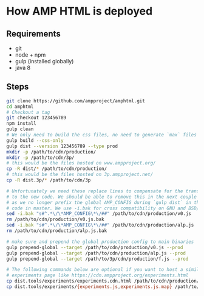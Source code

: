<!---
Copyright 2016 The AMP HTML Authors. All Rights Reserved.

Licensed under the Apache License, Version 2.0 (the "License");
you may not use this file except in compliance with the License.
You may obtain a copy of the License at

      http://www.apache.org/licenses/LICENSE-2.0

Unless required by applicable law or agreed to in writing, software
distributed under the License is distributed on an "AS-IS" BASIS,
WITHOUT WARRANTIES OR CONDITIONS OF ANY KIND, either express or implied.
See the License for the specific language governing permissions and
limitations under the License.
-->

# How AMP HTML is deployed

## Requirements
- git
- node + npm
- gulp (installed globally)
- java 8

## Steps
```bash
git clone https://github.com/ampproject/amphtml.git
cd amphtml
# Checkout a tag
git checkout 123456789
npm install
gulp clean
# We only need to build the css files, no need to generate `max` files
gulp build --css-only
gulp dist --version 123456789 --type prod
mkdir -p /path/to/cdn/production/
mkdir -p /path/to/cdn/3p/
# this would be the files hosted on www.ampproject.org/
cp -R dist/* /path/to/cdn/production/
# this would be the files hosted on 3p.ampproject.net/
cp -R dist.3p/* /path/to/cdn/3p

# Unfortunately we need these replace lines to compensate for the transition
# to the new code. We should be able to remove this in the next couple of weeks
# as we no longer prefix the global AMP_CONFIG during `gulp dist` in the latest
# code in master. We use -i.bak for cross compatibility on GNU and BSD/Mac.
sed -i.bak "s#^.*\/\*AMP_CONFIG\*\/##" /path/to/cdn/production/v0.js
rm /path/to/cdn/production/v0.js.bak
sed -i.bak "s#^.*\/\*AMP_CONFIG\*\/##" /path/to/cdn/production/alp.js
rm /path/to/cdn/production/alp.js.bak

# make sure and prepend the global production config to main binaries
gulp prepend-global --target /path/to/cdn/production/v0.js --prod
gulp prepend-global --target /path/to/cdn/production/alp.js --prod
gulp prepend-global --target /path/to/3p/cdn/production/f.js --prod

# The following commands below are optional if you want to host a similar
# experiments page like https://cdn.ampproject.org/experiments.html
cp dist.tools/experiments/experiments.cdn.html /path/to/cdn/production/experiments.html
cp dist.tools/experiments/{experiments.js,experiments.js.map} /path/to/cdn/production/v0/
```
